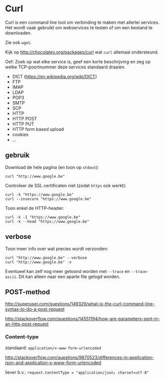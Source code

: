 # Curl

Curl is een command line tool om verbinding te maken met allerlei services. 
Het wordt vaak gebruikt om webservices te testen of om een bestand te downloaden. 

Zie ook `wget`.

Kijk op <http://chocolatey.org/packages/curl> wat `curl` allemaal ondersteund.

Oef: Zoek op wat elke service is, geef een korte beschrijving en 
zeg op welke TCP-poortnummer deze services standaard draaien.

- DICT (<https://en.wikipedia.org/wiki/DICT>)
- FTP
- IMAP
- LDAP
- POP3
- SMTP
- SCP
- HTTP
- HTTP POST
- HTTP PUT
- HTTP form based upload
- cookies
- ...

## gebruik

Download de hele pagina (en toon op `stdout`):

	curl "http://www.google.be"

Controleer de SSL certificaten niet (zodat `https` ook werkt):

	curl -k "https://www.google.be"
	curl --insecure "https://www.google.be"

Toon enkel de HTTP-header:

	curl -k -I "https://www.google.be"
	curl -k --head "https://www.google.be"


## verbose

Toon meer info over wat precies wordt verzonden:

	curl "http://www.google.be" --verbose
	curl "http://www.google.be" -v

Eventueel kan zelf nog meer getoond worden met `--trace` en `--trace-ascii`.
Dit kan alleen naar een aparte file gelogd worden.


## POST-method

http://superuser.com/questions/149329/what-is-the-curl-command-line-syntax-to-do-a-post-request

http://stackoverflow.com/questions/14551194/how-are-parameters-sent-in-an-http-post-request

### Content-type

standaard: `application/x-www-form-urlencoded`

http://stackoverflow.com/questions/9870523/differences-in-application-json-and-application-x-www-form-urlencoded

liever b.v.: `request.ContentType = "application/json; charset=utf-8"`

